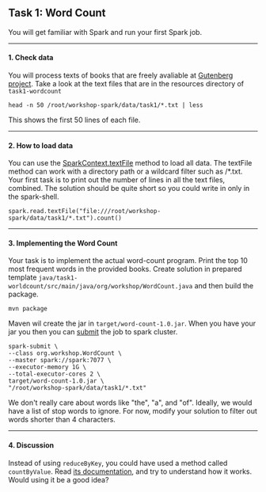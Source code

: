 ## Task 1: Word Count

You will get familiar with Spark and run your first Spark job.
___

#### 1. Check data
  You will process texts of books that are freely avaliable at [Gutenberg project](http://www.gutenberg.org/). Take a look at the text files that are in the resources directory of ```task1-wordcount```
  ```
  head -n 50 /root/workshop-spark/data/task1/*.txt | less
  ```
  This shows the first 50 lines of each file.
___

#### 2. How to load data
   You can use the [SparkContext.textFile](https://spark.apache.org/docs/2.2.0/api/scala/index.html#org.apache.spark.SparkContext) method to load all data. The textFile method can work with a directory path or a wildcard filter such as /*.txt.
  Your first task is to print out the number of lines in all the text files, combined. The solution should be quite short so you could write in only in the spark-shell.
  ```
  spark.read.textFile("file:///root/workshop-spark/data/task1/*.txt").count()
  ```
___

#### 3. Implementing the Word Count
  Your task is to implement the actual word-count program. Print the top 10 most frequent words in the provided books. Create solution in prepared template ```java/task1-worldcount/src/main/java/org/workshop/WordCount.java``` and then build the package.
  ```
  mvn package
  ```
  Maven wil create the jar in ```target/word-count-1.0.jar```. When you have your jar you then you can [submit](https://spark.apache.org/docs/latest/submitting-applications.html#launching-applications-with-spark-submit) the job to spark cluster.
  ```
  spark-submit \
  --class org.workshop.WordCount \
  --master spark://spark:7077 \
  --executor-memory 1G \
  --total-executor-cores 2 \
  target/word-count-1.0.jar \
  "/root/workshop-spark/data/task1/*.txt"
  ```
  
  We don't really care about words like "the", "a", and "of". Ideally, we would have a list of stop words to ignore. For now, modify your solution to filter out words shorter than 4 characters.
___

#### 4. Discussion

Instead of using ```reduceByKey```, you could have used a method called ```countByValue```. Read [its documentation](https://spark.apache.org/docs/2.0.1/api/scala/index.html#org.apache.spark.rdd.RDD), and try to understand how it works. Would using it be a good idea?

